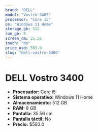 ```yaml
---
brand: "DELL"
model: "Vostro 3400"
processor: "Core i5"
os: "Windows 11 Home"
storage_gb: 512
ram_gb: 8
screen_cm: 35.56
touch: "No"
price_usd: 583.0
slug: "dell-vostro-3400"
---
```


# DELL Vostro 3400

- **Procesador:** Core i5
- **Sistema operativo:** Windows 11 Home
- **Almacenamiento:** 512 GB
- **RAM:** 8 GB
- **Pantalla:** 35.56 cm
- **Pantalla táctil:** No
- **Precio:** $583.0
